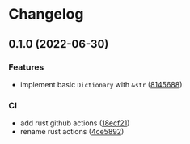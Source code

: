 # Changelog

## 0.1.0 (2022-06-30)


### Features

* implement basic `Dictionary` with `&str` ([8145688](https://www.github.com/nfejzic/capillary/commit/81456884f5d413021e26ae02783125dc48715136))


### CI

* add rust github actions ([18ecf21](https://www.github.com/nfejzic/capillary/commit/18ecf2149470c9b2d5af31e38538715015f2d82d))
* rename rust actions ([4ce5892](https://www.github.com/nfejzic/capillary/commit/4ce58925b031ea41641e1da5fb79be41c0382056))
